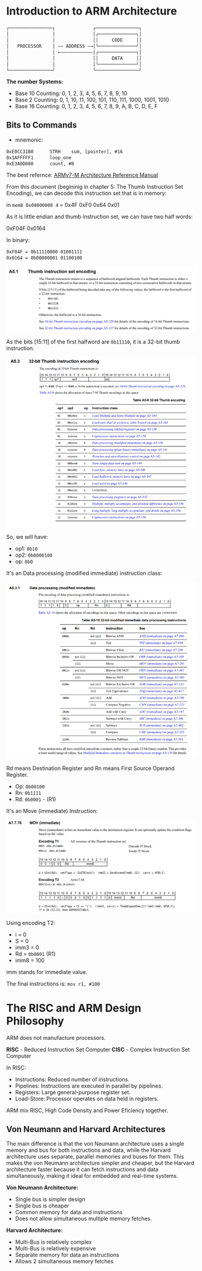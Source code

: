 # Introduction to ARM Architecture

```
┌────────────────┐              ┌────────────────┐
│                │              │┌──────────────┐│
│                │              ││     CODE     ││
│   PROCESSOR    │ ―― ADDRESS ―→│└──────────────┘│
│                │ ←――――――――――――│┌──────────────┐│
│                │              ││     DATA     ││
│                │              │└──────────────┘│
└────────────────┘              └────────────────┘
```

**The number Systems:** 

- Base 10 Counting:  0, 1, 2, 3, 4, 5, 6, 7, 8, 9, 10
- Base 2 Counting:  0, 1, 10, 11, 100, 101, 110, 111, 1000, 1001, 1010
- Base 16 Counting:  0, 1, 2, 3, 4, 5, 6, 7, 8, 9, A, B, C, D, E, F

## Bits to Commands

- mnemonic:

```
0xE0CC31B0      STRH    sum, [pointer], #16
0x1AFFFFF1      loop_one
0xE3A0D008      count, #8
```

The best refernce: [ARMv7-M Architecture Reference Manual](https://developer.arm.com/documentation/ddi0403/latest/)

From this document (begininig in chapter 5: The Thumb Instruction Set Encoding),
we can decode this instruction set that is in memory:

in `mem8 0x08000008 4` = 0x4F 0xF0 0x64 0x01

As it is little endian and thumb instruction set, we can have two half words:

0xF04F 0x0164

In binary:

```
0xF04F = 0b11110000 01001111
0x0164 = 0b00000001 01100100
```

![image](image_01.png)

As the bits \[15:11\] of the first halfword are `0b11110`, it is a 32-bit thumb instruction.

![image](image_02.png)

So, we will have:

- op1: `0b10`
- op2: `0b0000100`
- op: `0b0`

It's an Data processing (modified immediate) instruction class:

![image](image_03.png)

Rd means Destination Register and Rn means First Source Operand Register.

- Op: `0b00100`
- Rn: `0b1111`
- Rd: `0b0001` - (R1)

It's an Move (immediate) Instruction:

![image](image_04.png)

Using encoding T2:

- i = 0
- S = 0
- imm3 = 0
- Rd = `0b0001` (R1)
- imm8 = 100

imm stands for immediate value.

The final instructions is: `mov r1, #100`

# The RISC and ARM Design Philosophy

ARM does not manufacture processors.

**RISC** - Reduced Instruction Set Computer
**CISC** - Complex Instruction Set Computer

In RISC:

- Instructions: Reduced number of instructions.
- Pipelines: Instructions are executed in parallel by pipelines.
- Registers: Large general-purpose register set.
- Load-Store: Processor operates on data held in registers.

ARM mix RISC, High Code Density and Power Eficiency together.

## Von Neumann and Harvard Architectures

The main difference is that the von Neumann architecture uses a single memory
and bus for both instructions and data, while the Harvard architecture uses
separate, parallel memories and buses for them. This makes the von Neumann
architecture simpler and cheaper, but the Harvard architecture faster because it
can fetch instructions and data simultaneously, making it ideal for embedded and
real-time systems. 

**Von Neumann Architecture:**

- Single bus is simpler design
- Single bus is cheaper
- Common memory for data and instructions
- Does not allow simultaneous multiple memory fetches.

**Harvard Architecture:**

- Multi-Bus is relatively complex
- Multi-Bus is relatively expensive
- Separate memory for data an instructions
- Allows 2 simultaneous memory fetches


